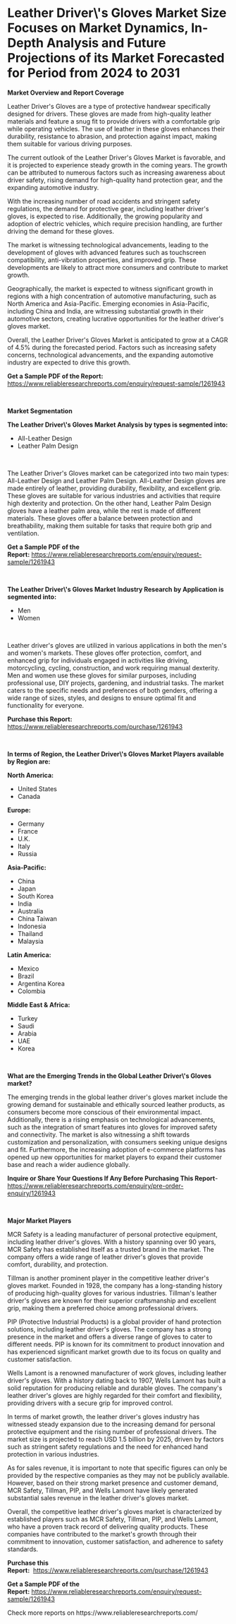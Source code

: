 <p><h1>Leather Driver\'s Gloves Market Size Focuses on Market Dynamics, In-Depth Analysis and Future Projections of its Market Forecasted for Period from 2024 to 2031</h1></p><p><strong>Market Overview and Report Coverage</strong></p>
<p><p>Leather Driver's Gloves are a type of protective handwear specifically designed for drivers. These gloves are made from high-quality leather materials and feature a snug fit to provide drivers with a comfortable grip while operating vehicles. The use of leather in these gloves enhances their durability, resistance to abrasion, and protection against impact, making them suitable for various driving purposes.</p><p>The current outlook of the Leather Driver's Gloves Market is favorable, and it is projected to experience steady growth in the coming years. The growth can be attributed to numerous factors such as increasing awareness about driver safety, rising demand for high-quality hand protection gear, and the expanding automotive industry.</p><p>With the increasing number of road accidents and stringent safety regulations, the demand for protective gear, including leather driver's gloves, is expected to rise. Additionally, the growing popularity and adoption of electric vehicles, which require precision handling, are further driving the demand for these gloves.</p><p>The market is witnessing technological advancements, leading to the development of gloves with advanced features such as touchscreen compatibility, anti-vibration properties, and improved grip. These developments are likely to attract more consumers and contribute to market growth.</p><p>Geographically, the market is expected to witness significant growth in regions with a high concentration of automotive manufacturing, such as North America and Asia-Pacific. Emerging economies in Asia-Pacific, including China and India, are witnessing substantial growth in their automotive sectors, creating lucrative opportunities for the leather driver's gloves market.</p><p>Overall, the Leather Driver's Gloves Market is anticipated to grow at a CAGR of 4.5% during the forecasted period. Factors such as increasing safety concerns, technological advancements, and the expanding automotive industry are expected to drive this growth.</p></p>
<p><strong>Get a Sample PDF of the Report:</strong> <a href="https://www.reliableresearchreports.com/enquiry/request-sample/1261943">https://www.reliableresearchreports.com/enquiry/request-sample/1261943</a></p>
<p>&nbsp;</p>
<p><strong>Market Segmentation</strong></p>
<p><strong>The Leather Driver\'s Gloves Market Analysis by types is segmented into:</strong></p>
<p><ul><li>All-Leather Design</li><li>Leather Palm Design</li></ul></p>
<p>&nbsp;</p>
<p><p>The Leather Driver's Gloves market can be categorized into two main types: All-Leather Design and Leather Palm Design. All-Leather Design gloves are made entirely of leather, providing durability, flexibility, and excellent grip. These gloves are suitable for various industries and activities that require high dexterity and protection. On the other hand, Leather Palm Design gloves have a leather palm area, while the rest is made of different materials. These gloves offer a balance between protection and breathability, making them suitable for tasks that require both grip and ventilation.</p></p>
<p><strong>Get a Sample PDF of the Report:</strong>&nbsp;<a href="https://www.reliableresearchreports.com/enquiry/request-sample/1261943">https://www.reliableresearchreports.com/enquiry/request-sample/1261943</a></p>
<p>&nbsp;</p>
<p><strong>The Leather Driver\'s Gloves Market Industry Research by Application is segmented into:</strong></p>
<p><ul><li>Men</li><li>Women</li></ul></p>
<p>&nbsp;</p>
<p><p>Leather driver's gloves are utilized in various applications in both the men's and women's markets. These gloves offer protection, comfort, and enhanced grip for individuals engaged in activities like driving, motorcycling, cycling, construction, and work requiring manual dexterity. Men and women use these gloves for similar purposes, including professional use, DIY projects, gardening, and industrial tasks. The market caters to the specific needs and preferences of both genders, offering a wide range of sizes, styles, and designs to ensure optimal fit and functionality for everyone.</p></p>
<p><strong>Purchase this Report:</strong>&nbsp; <a href="https://www.reliableresearchreports.com/purchase/1261943">https://www.reliableresearchreports.com/purchase/1261943</a></p>
<p>&nbsp;</p>
<p><strong>In terms of Region, the Leather Driver\'s Gloves Market Players available by Region are:</strong></p>
<p>
    <p> <strong> North America: </strong>
        <ul>
            <li>United States</li>
            <li>Canada</li>
        </ul>
        </p> 
    <p> <strong> Europe: </strong>
        <ul>
            <li>Germany</li>
            <li>France</li>
            <li>U.K.</li>
            <li>Italy</li>
            <li>Russia</li>
        </ul>
        </p> 
    <p> <strong> Asia-Pacific: </strong>
        <ul>
            <li>China</li>
            <li>Japan</li>
            <li>South Korea</li>
            <li>India</li>
            <li>Australia</li>
            <li>China Taiwan</li>
            <li>Indonesia</li>
            <li>Thailand</li>
            <li>Malaysia</li>
        </ul>
        </p> 
    <p> <strong> Latin America: </strong>
        <ul>
            <li>Mexico</li>
            <li>Brazil</li>
            <li>Argentina Korea</li>
            <li>Colombia</li>
        </ul>
        </p> 
    <p> <strong> Middle East & Africa: </strong>
        <ul>
            <li>Turkey</li>
            <li>Saudi</li>
            <li>Arabia</li>
            <li>UAE</li>
            <li>Korea</li>
        </ul>
    </p>
    </p>
<p>&nbsp;</p>
<p><strong>What are the Emerging Trends in the Global Leather Driver\'s Gloves market?</strong></p>
<p><p>The emerging trends in the global leather driver's gloves market include the growing demand for sustainable and ethically sourced leather products, as consumers become more conscious of their environmental impact. Additionally, there is a rising emphasis on technological advancements, such as the integration of smart features into gloves for improved safety and connectivity. The market is also witnessing a shift towards customization and personalization, with consumers seeking unique designs and fit. Furthermore, the increasing adoption of e-commerce platforms has opened up new opportunities for market players to expand their customer base and reach a wider audience globally.</p></p>
<p><strong>Inquire or Share Your Questions If Any Before Purchasing This Report</strong>- <a href="https://www.reliableresearchreports.com/enquiry/pre-order-enquiry/1261943">https://www.reliableresearchreports.com/enquiry/pre-order-enquiry/1261943</a></p>
<p>&nbsp;</p>
<p><strong>Major Market Players</strong></p>
<p><p>MCR Safety is a leading manufacturer of personal protective equipment, including leather driver's gloves. With a history spanning over 90 years, MCR Safety has established itself as a trusted brand in the market. The company offers a wide range of leather driver's gloves that provide comfort, durability, and protection.</p><p>Tillman is another prominent player in the competitive leather driver's gloves market. Founded in 1928, the company has a long-standing history of producing high-quality gloves for various industries. Tillman's leather driver's gloves are known for their superior craftsmanship and excellent grip, making them a preferred choice among professional drivers.</p><p>PIP (Protective Industrial Products) is a global provider of hand protection solutions, including leather driver's gloves. The company has a strong presence in the market and offers a diverse range of gloves to cater to different needs. PIP is known for its commitment to product innovation and has experienced significant market growth due to its focus on quality and customer satisfaction.</p><p>Wells Lamont is a renowned manufacturer of work gloves, including leather driver's gloves. With a history dating back to 1907, Wells Lamont has built a solid reputation for producing reliable and durable gloves. The company's leather driver's gloves are highly regarded for their comfort and flexibility, providing drivers with a secure grip for improved control.</p><p>In terms of market growth, the leather driver's gloves industry has witnessed steady expansion due to the increasing demand for personal protective equipment and the rising number of professional drivers. The market size is projected to reach USD 1.5 billion by 2025, driven by factors such as stringent safety regulations and the need for enhanced hand protection in various industries.</p><p>As for sales revenue, it is important to note that specific figures can only be provided by the respective companies as they may not be publicly available. However, based on their strong market presence and customer demand, MCR Safety, Tillman, PIP, and Wells Lamont have likely generated substantial sales revenue in the leather driver's gloves market.</p><p>Overall, the competitive leather driver's gloves market is characterized by established players such as MCR Safety, Tillman, PIP, and Wells Lamont, who have a proven track record of delivering quality products. These companies have contributed to the market's growth through their commitment to innovation, customer satisfaction, and adherence to safety standards.</p></p>
<p><strong>Purchase this Report:</strong>&nbsp;&nbsp;<a href="https://www.reliableresearchreports.com/purchase/1261943">https://www.reliableresearchreports.com/purchase/1261943</a></p>
<p></p>
<p><strong>Get a Sample PDF of the Report:</strong>&nbsp;<a href="https://www.reliableresearchreports.com/enquiry/request-sample/1261943">https://www.reliableresearchreports.com/enquiry/request-sample/1261943</a></p>
<p>Check more reports on https://www.reliableresearchreports.com/</p>